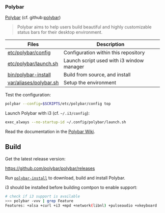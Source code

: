 ### Polybar

[Polybar][0] (cf. github:[polybar][1])

> Polybar aims to help users build beautiful and highly customizable status 
> bars for their desktop environment.

Files                      | Description
---------------------------|---------------------------
[etc/polybar/config][3]    | Configuration within this repository
[etc/polybar/launch.sh][4] | Launch script used with i3 window manager
[bin/polybar-install][5]   | Build from source, and install
[var/aliases/polybar.sh][6]| Setup the environment

Test the configuration:

```bash
polybar --config=$SCRIPTS/etc/polybar/config top
```

Launch Polybar with i3 (cf. `~/.i3/config`):

```bash
exec_always --no-startup-id ~/.config/polybar/launch.sh
```

Read the documentation in the [Polybar Wiki][2].

## Build


Get the latest release version:

<https://github.com/polybar/polybar/releases>

Run [`polybar-install`][5] to download, build and install Polybar.

i3 should be installed before building comtpon to enable support:

```bash
# check if i3 support is available
>>> polybar -vvv | grep Feature
Features: +alsa +curl +i3 +mpd +network(libnl) +pulseaudio +xkeyboard
```




[0]: https://polybar.github.io/
[1]: https://github.com/jaagr/polybar
[2]: https://github.com/jaagr/polybar/wiki
[3]: config
[4]: launch.sh
[5]: ../../bin/polybar-install
[6]: ../../var/aliases/polybar.sh
